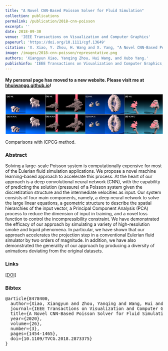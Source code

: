 ```yaml
---
title: "A Novel CNN-Based Poisson Solver for Fluid Simulation"
collection: publications
permalink: /publication/2018-cnn-poisson
excerpt: ''
date: 2018-09-30
venue: 'IEEE Transactions on Visualization and Computer Graphics'
paperurl: 'https://doi.org/10.1111/cgf.13649'
citation: 'X. Xiao, Y. Zhou, H. Wang and X. Yang, "A Novel CNN-Based Poisson Solver for Fluid Simulation," in IEEE Transactions on Visualization and Computer Graphics, vol. 26, no. 3, pp. 1454-1465, 1 March 2020, doi: 10.1109/TVCG.2018.2873375.'
image: /images/2018-cnn-poisson/representative.png
authors: 'Xiangyun Xiao, Yanqing Zhou, Hui Wang, and Xubo Yang.'
publishinfo: 'IEEE Transactions on Visualization and Computer Graphics, vol. 26, no. 3, pp. 1454-1465, 1 March 2020.'
---
```


#### My personal page has moved to a new website. Please visit me at [hhuiwangg.github.io](https://hhuiwangg.github.io/)!

![representative](/images/2018-cnn-poisson/representative.png)

Comparisons with ICPCG method.

### Abstract

Solving a large-scale Poisson system is computationally expensive for most of the Eulerian fluid simulation applications. We propose a novel machine learning-based approach to accelerate this process. At the heart of our approach is a deep convolutional neural network (CNN), with the capability of predicting the solution (pressure) of a Poisson system given the discretization structure and the intermediate velocities as input. Our system consists of four main components, namely, a deep neural network to solve the large linear equations, a geometric structure to describe the spatial hierarchies of the input vector, a Principal Component Analysis (PCA) process to reduce the dimension of input in training, and a novel loss function to control the incompressibility constraint. We have demonstrated the efficacy of our approach by simulating a variety of high-resolution smoke and liquid phenomena. In particular, we have shown that our approach accelerates the projection step in a conventional Eulerian fluid simulator by two orders of magnitude. In addition, we have also demonstrated the generality of our approach by producing a diversity of animations deviating from the original datasets.

<!-- ### Video

<iframe width="560" height="315"
src="https://www.youtube.com/embed/ugJhLMlyctc" 
frameborder="0" 
allow="accelerometer; autoplay; encrypted-media; gyroscope; picture-in-picture" 
allowfullscreen>
</iframe> -->

### Links

[[DOI]](https://doi.org/10.1109/TVCG.2018.2873375)

### Bibtex


<pre>
@article{8478400,
  author={Xiao, Xiangyun and Zhou, Yanqing and Wang, Hui and Yang, Xubo},
  journal={IEEE Transactions on Visualization and Computer Graphics}, 
  title={A Novel CNN-Based Poisson Solver for Fluid Simulation}, 
  year={2020},
  volume={26},
  number={3},
  pages={1454-1465},
  doi={10.1109/TVCG.2018.2873375}
}
</pre>